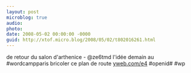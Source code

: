 ```yaml
---
layout: post
microblog: true
audio: 
photo: 
date: 2008-05-02 00:00:00 -0000
guid: http://xtof.micro.blog/2008/05/02/t802016261.html
---
```

de retour du salon d'arthenice - @ze6tmd l'idée demain au #wordcampparis bricoler ce plan de route [yweb.com/e4](http://yweb.com/e4)  #openid# #wp
